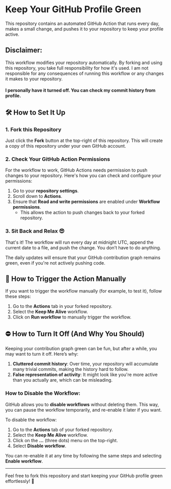 # Keep Your GitHub Profile Green

This repository contains an automated GitHub Action that runs every day, makes a small change, and pushes it to your repository to keep your profile active.

## Disclaimer: 
This workflow modifies your repository automatically. By forking and using this repository, you take full responsibility for how it's used. I am not responsible for any consequences of running this workflow or any changes it makes to your repository.
#### I personally have it turned off. You can check my commit history from profile.

## 🛠 How to Set It Up

### 1. Fork this Repository

Just click the **Fork** button at the top-right of this repository. This will create a copy of this repository under your own GitHub account.

### 2. Check Your GitHub Action Permissions

For the workflow to work, GitHub Actions needs permission to push changes to your repository. Here's how you can check and configure your permissions:

1. Go to your **repository settings**.
2. Scroll down to **Actions**.
3. Ensure that **Read and write permissions** are enabled under **Workflow permissions**.
   - This allows the action to push changes back to your forked repository.

### 3. Sit Back and Relax 😎

That's it! The workflow will run every day at midnight UTC, append the current date to a file, and push the change. You don’t have to do anything.

The daily updates will ensure that your GitHub contribution graph remains green, even if you're not actively pushing code.

## 🔄 How to Trigger the Action Manually

If you want to trigger the workflow manually (for example, to test it), follow these steps:

1. Go to the **Actions** tab in your forked repository.
2. Select the **Keep Me Alive** workflow.
3. Click on **Run workflow** to manually trigger the workflow.

## ⛔️ How to Turn It Off (And Why You Should)

Keeping your contribution graph green can be fun, but after a while, you may want to turn it off. Here’s why:

1. **Cluttered commit history**: Over time, your repository will accumulate many trivial commits, making the history hard to follow.
2. **False representation of activity**: It might look like you're more active than you actually are, which can be misleading.

### How to Disable the Workflow:

GitHub allows you to **disable workflows** without deleting them. This way, you can pause the workflow temporarily, and re-enable it later if you want.

To disable the workflow:

1. Go to the **Actions** tab of your forked repository.
2. Select the **Keep Me Alive** workflow.
3. Click on the **…** (three dots) menu on the top-right.
4. Select **Disable workflow**.

You can re-enable it at any time by following the same steps and selecting **Enable workflow**.

---

Feel free to fork this repository and start keeping your GitHub profile green effortlessly! 🌟
